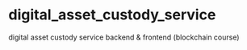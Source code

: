 # digital_asset_custody_service
digital asset custody service backend &amp; frontend (blockchain course)
